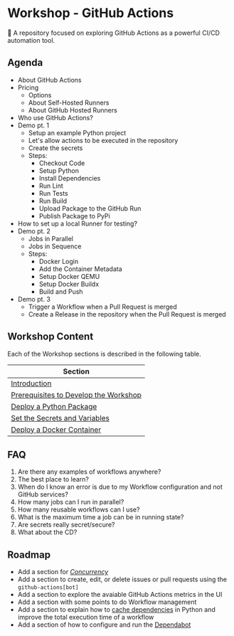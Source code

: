 # Workshop - GitHub Actions

:rocket: A repository focused on exploring GitHub Actions as a powerful CI/CD automation tool.

## Agenda

- About GitHub Actions
- Pricing
  - Options
  - About Self-Hosted Runners
  - About GitHub Hosted Runners
- Who use GitHub Actions?
- Demo pt. 1
  - Setup an example Python project
  - Let's allow actions to be executed in the repository
  - Create the secrets
  - Steps:
    - Checkout Code
    - Setup Python
    - Install Dependencies
    - Run Lint
    - Run Tests
    - Run Build
    - Upload Package to the GitHub Run
    - Publish Package to PyPi
- How to set up a local Runner for testing?
- Demo pt. 2
  - Jobs in Parallel
  - Jobs in Sequence
  - Steps:
    - Docker Login
    - Add the Container Metadata
    - Setup Docker QEMU
    - Setup Docker Buildx
    - Build and Push
- Demo pt. 3
  - Trigger a Workflow when a Pull Request is merged
  - Create a Release in the repository when the Pull Request is merged

## Workshop Content

Each of the Workshop sections is described in the following table.

| **Section**                                                                  |
| ---------------------------------------------------------------------------- |
| [Introduction](./docs/workshop/0-introduction.md)                            |
| [Prerequisites to Develop the Workshop](./docs/workshop/1-prerequisites.md)  |
| [Deploy a Python Package](./docs/workshop/2-setup-example-project.md)        |
| [Set the Secrets and Variables](./docs/workshop/3-secrets-and-variables.md)  |
| [Deploy a Docker Container](./docs/workshop/4-dockerized-example-project.md) |

## FAQ

1. Are there any examples of workflows anywhere?
2. The best place to learn?
3. When do I know an error is due to my Workflow configuration and not GitHub services?
4. How many jobs can I run in parallel?
5. How many reusable workflows can I use?
6. What is the maximum time a job can be in running state?
7. Are secrets really secret/secure?
8. What about the CD?

## Roadmap

- Add a section for [_Concurrency_](https://docs.github.com/en/actions/writing-workflows/choosing-what-your-workflow-does/control-the-concurrency-of-workflows-and-jobs)
- Add a section to create, edit, or delete issues or pull requests using the `github-actions[bot]`
- Add a section to explore the avaiable GitHub Actions metrics in the UI
- Add a section with some points to do Workflow management
- Add a section to explain how to [cache dependencies](https://github.com/actions/cache) in Python and improve the total execution time of a workflow
- Add a section of how to configure and run the [Dependabot](https://docs.github.com/en/code-security/getting-started/dependabot-quickstart-guide)